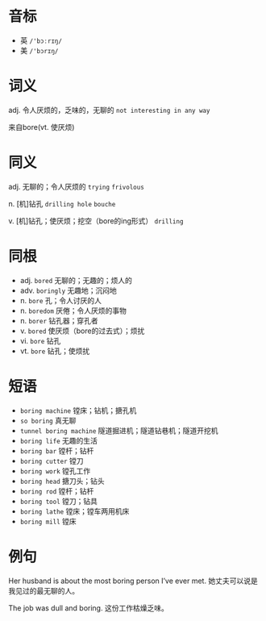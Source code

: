 # 音标

- 英 `/'bɔːrɪŋ/`
- 美 `/'bɔrɪŋ/`

# 词义

adj. 令人厌烦的，乏味的，无聊的
`not interesting in any way`



来自bore(vt. 使厌烦)

# 同义

adj. 无聊的；令人厌烦的
`trying` `frivolous`

n. [机]钻孔
`drilling hole` `bouche`

v. [机]钻孔；使厌烦；挖空（bore的ing形式）
`drilling`

# 同根

- adj. `bored` 无聊的；无趣的；烦人的
- adv. `boringly` 无趣地；沉闷地
- n. `bore` 孔；令人讨厌的人
- n. `boredom` 厌倦；令人厌烦的事物
- n. `borer` 钻孔器；穿孔者
- v. `bored` 使厌烦（bore的过去式）；烦扰
- vi. `bore` 钻孔
- vt. `bore` 钻孔；使烦扰

# 短语

- `boring machine` 镗床；钻机；搪孔机
- `so boring` 真无聊
- `tunnel boring machine` 隧道掘进机；隧道钻巷机；隧道开挖机
- `boring life` 无趣的生活
- `boring bar` 镗杆；钻杆
- `boring cutter` 镗刀
- `boring work` 镗孔工作
- `boring head` 搪刀头；钻头
- `boring rod` 镗杆；钻杆
- `boring tool` 镗刀；钻具
- `boring lathe` 镗床；镗车两用机床
- `boring mill` 镗床

# 例句

Her husband is about the most boring person I’ve ever met.
她丈夫可以说是我见过的最无聊的人。

The job was dull and boring.
这份工作枯燥乏味。


